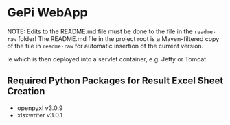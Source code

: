 # GePi WebApp

NOTE: Edits to the README.md file must be done to the file in the `readme-raw` folder! The README.md file in the project root is a Maven-filtered copy of the file in `readme-raw` for automatic insertion of the current version. 

le which is then deployed into a servlet container, e.g. Jetty or Tomcat.

## Required Python Packages for Result Excel Sheet Creation

* openpyxl v3.0.9
* xlsxwriter v3.0.1
